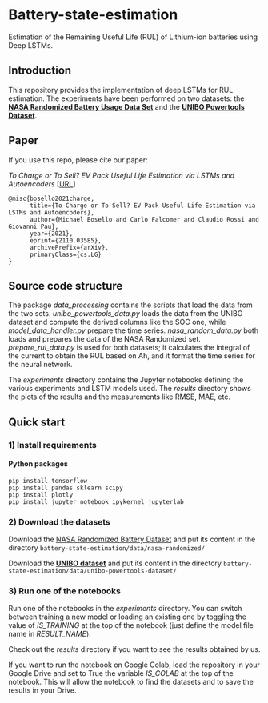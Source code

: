 # Battery-state-estimation

Estimation of the Remaining Useful Life (RUL) of Lithium-ion batteries using Deep LSTMs.

## Introduction

This repository provides the implementation of deep LSTMs for RUL estimation. The experiments have been performed on two datasets: the [**NASA Randomized Battery Usage Data Set**](https://ti.arc.nasa.gov/tech/dash/groups/pcoe/prognostic-data-repository/#batteryrnddischarge) and the [**UNIBO Powertools Dataset**](https://doi.org/10.17632/n6xg5fzsbv.1).

## Paper
If you use this repo, please cite our paper:

*To Charge or To Sell? EV Pack Useful Life Estimation via LSTMs and Autoencoders* [[URL](https://arxiv.org/abs/2110.03585)]

```
@misc{bosello2021charge,
      title={To Charge or To Sell? EV Pack Useful Life Estimation via LSTMs and Autoencoders}, 
      author={Michael Bosello and Carlo Falcomer and Claudio Rossi and Giovanni Pau},
      year={2021},
      eprint={2110.03585},
      archivePrefix={arXiv},
      primaryClass={cs.LG}
}
```

## Source code structure

The package *data_processing* contains the scripts that load the data from the two sets. *unibo_powertools_data.py* loads the data from the UNIBO dataset and compute the derived columns like the SOC one, while *model_data_handler.py* prepare the time series. *nasa_random_data.py* both loads and prepares the data of the NASA Randomized set. *prepare_rul_data.py* is used for both datasets; it calculates the integral of the current to obtain the RUL based on Ah, and it format the time series for the neural network.

The *experiments* directory contains the Jupyter notebooks defining the various experiments and LSTM models used. The *results* directory shows the plots of the results and the measurements like RMSE, MAE, etc.

## Quick start

### 1) Install requirements

#### Python packages

    pip install tensorflow
    pip install pandas sklearn scipy
    pip install plotly
    pip install jupyter notebook ipykernel jupyterlab


### 2) Download the datasets

Download the [NASA Randomized Battery Dataset](https://ti.arc.nasa.gov/tech/dash/groups/pcoe/prognostic-data-repository/#batteryrnddischarge) and put its content in the directory `battery-state-estimation/data/nasa-randomized/`

Download the [**UNIBO dataset**](https://doi.org/10.17632/n6xg5fzsbv.1) and put its content in the directory `battery-state-estimation/data/unibo-powertools-dataset/`

### 3) Run one of the notebooks

Run one of the notebooks in the *experiments* directory. You can switch between training a new model or loading an existing one by toggling the value of *IS_TRAINING* at the top of the notebook (just define the model file name in *RESULT_NAME*).

Check out the *results* directory if you want to see the results obtained by us.

If you want to run the notebook on Google Colab, load the repository in your Google Drive and set to True the variable *IS_COLAB* at the top of the notebook. This will allow the notebook to find the datasets and to save the results in your Drive. 
